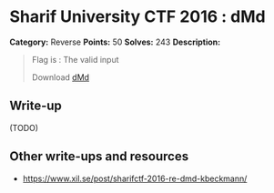 # Sharif University CTF 2016 : dMd

**Category:** Reverse
**Points:** 50
**Solves:** 243
**Description:**

> Flag is : The valid input
> 
> Download [dMd](./dMd)


## Write-up

(TODO)

## Other write-ups and resources

* <https://www.xil.se/post/sharifctf-2016-re-dmd-kbeckmann/>
